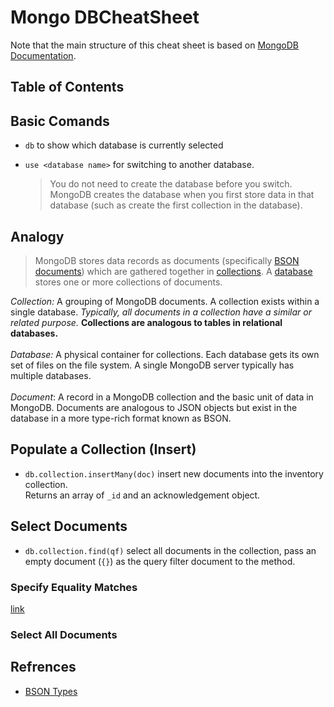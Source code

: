 
# Mongo DBCheatSheet

Note that the main structure of this cheat sheet is based on [MongoDB Documentation](https://docs.mongodb.com/manual/tutorial/getting-started/).

## Table of Contents

## Basic Comands

- `db` to show which database is currently selected  

- `use <database name>` for switching to another database.
  >You do not need to create the database before you switch. MongoDB creates the database when you first store data in that database (such as create the first collection in the database).

## Analogy

> MongoDB stores data records as documents (specifically [BSON documents](https://docs.mongodb.com/manual/core/document/#std-label-bson-document-format)) which are gathered together in [collections](https://docs.mongodb.com/manual/reference/glossary/#std-term-collection). A [database](https://docs.mongodb.com/manual/reference/glossary/#std-term-database) stores one or more collections of documents.

_Collection:_ A grouping of MongoDB documents. A collection exists within a single database. _Typically, all documents in a collection have a similar or related purpose._ __Collections are analogous to tables in relational databases.__<br>  
_Database:_ A physical container for collections. Each database gets its own set of files on the file system. A single MongoDB server typically has multiple databases.<br>  
_Document_: A record in a MongoDB collection and the basic unit of data in MongoDB. Documents are analogous to JSON objects but exist in the database in a more type-rich format known as BSON.

## Populate a Collection (Insert)

- `db.collection.insertMany(doc)` insert new documents into the inventory collection.<br>
Returns an array of `_id` and an acknowledgement object.

## Select Documents

- `db.collection.find(qf)` select all documents in the collection, pass an empty document (`{}`) as the query filter document to the method.

### Specify Equality Matches

[link](https://docs.mongodb.com/manual/tutorial/getting-started/)

### Select All Documents

## Refrences

- [BSON Types](https://docs.mongodb.com/manual/reference/bson-types/)